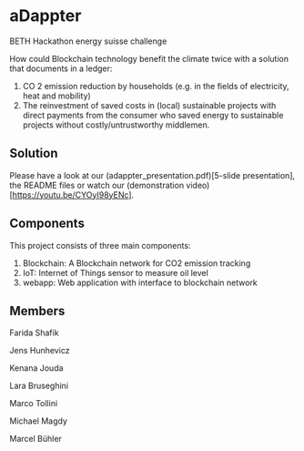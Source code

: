 # aDappter

BETH Hackathon energy suisse challenge

How could Blockchain technology benefit the climate twice with a solution that documents in a ledger:
1) CO 2 emission reduction by households (e.g. in the fields of electricity, heat and mobility)
2) The reinvestment of saved costs in (local) sustainable projects with direct payments from the
consumer who saved energy to sustainable projects without costly/untrustworthy middlemen.

## Solution

Please have a look at our (adappter_presentation.pdf)[5-slide presentation], the README files or watch our (demonstration video)[https://youtu.be/CYOyI98yENc].

## Components
This project consists of three main components:

1. Blockchain: A Blockchain network for CO2 emission tracking
2. IoT: Internet of Things sensor to measure oil level
3. webapp: Web application with interface to blockchain network


## Members

Farida Shafik

Jens Hunhevicz

Kenana Jouda

Lara Bruseghini

Marco Tollini

Michael Magdy

Marcel Bühler

